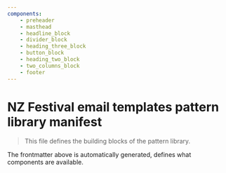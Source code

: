```yaml
---
components:
    - preheader
    - masthead
    - headline_block
    - divider_block
    - heading_three_block
    - button_block
    - heading_two_block
    - two_columns_block
    - footer
---
```


# NZ Festival email templates pattern library manifest

> This file defines the building blocks of the pattern library.

The frontmatter above is automatically generated, defines what components are available.
